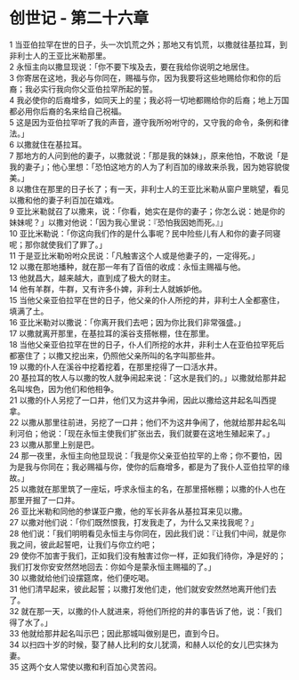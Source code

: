 # 创世记 - 第二十六章
  
 1 当亚伯拉罕在世的日子，头一次饥荒之外；那地又有饥荒，以撒就往基拉耳，到非利士人的王亚比米勒那里。  
 2 永恒主向以撒显现说：「你不要下埃及去，要在我给你说明之地居住。  
 3 你寄居在这地，我必与你同在，赐福与你，因为我要将这些地赐给你和你的后裔；我必实行我向你父亚伯拉罕所起的誓。  
 4 我必使你的后裔增多，如同天上的星；我必将一切地都赐给你的后裔；地上万国都必用你后裔的名来给自己祝福。  
 5 这是因为亚伯拉罕听了我的声音，遵守我所吩咐守的，又守我的命令，条例和律法。」  
 6 以撒就住在基拉耳。  
 7 那地方的人问到他的妻子，以撒就说：「那是我的妹妹」，原来他怕，不敢说「是我的妻子」；他心里想：「恐怕这地方的人为了利百加的缘故来杀我，因为她容貌俊美。」  
 8 以撒住在那里的日子长了；有一天，非利士人的王亚比米勒从窗户里眺望，看见以撒和他的妻子利百加在嬉戏。  
 9 亚比米勒就召了以撒来，说：「你看，她实在是你的妻子；你怎么说：她是你的妹妹呢？」以撒对他说：「因为我心里说：『恐怕我因她而死。』」  
 10 亚比米勒说：「你这向我们作的是什么事呢？民中险些儿有人和你的妻子同寝呢；那你就使我们了罪了。」  
 11 于是亚比米勒吩咐众民说：「凡触害这个人或是他妻子的，一定得死。」  
 12 以撒在那地播种，就在那一年有了百倍的收成：永恒主赐福与他。  
 13 他就昌大，越来越大，直到成了极大的财主。  
 14 他有羊群，牛群，又有许多仆婢，非利士人就嫉妒他。  
 15 当他父亲亚伯拉罕在世的日子，他父亲的仆人所挖的井，非利士人全都塞住，填满了土。  
 16 亚比米勒对以撒说：「你离开我们去吧；因为你比我们非常强盛。」  
 17 以撒就离开那里，在基拉耳的溪谷支搭帐棚，住在那里。  
 18 当他父亲亚伯拉罕在世的日子，仆人们所挖的水井，非利士人在亚伯拉罕死后都塞住了；以撒又挖出来，仍照他父亲所叫的名字叫那些井。  
 19 以撒的仆人在溪谷中挖着挖着，在那里挖得了一口活水井。  
 20 基拉耳的牧人与以撒的牧人就争闹起来说：「这水是我们的。」以撒就给那井起名叫埃色，因为他们和他相争。  
 21 以撒的仆人另挖了一口井，他们又为这井争闹，因此以撒给这井起名叫西提拿。  
 22 以撒从那里往前进，另挖了一口井；他们不为这井争闹了，他就给那井起名叫利河伯；他说：「现在永恒主使我们扩张出去，我们就要在这地生殖起来了。」  
 23 以撒从那里上别是巴。  
 24 那一夜里，永恒主向他显现说：「我是你父亲亚伯拉罕的上帝；你不要怕，因为是我与你同在；我必赐福与你，使你的后裔增多，都是为了我仆人亚伯拉罕的缘故。」  
 25 以撒就在那里筑了一座坛，呼求永恒主的名，在那里搭帐棚；以撒的仆人也在那里开掘了一口井。  
 26 亚比米勒和同他的参谋亚户撒，他的军长非各从基拉耳来见以撒。  
 27 以撒对他们说：「你们既然恨我，打发我走了，为什么又来找我呢？」  
 28 他们说：「我们明明看见永恒主与你同在，因此我们说：『让我们中间，就是你我之间，彼此起誓吧，让我们与你立约吧；  
 29 使你不加害于我们，正如我们没有触害过你一样，正如我们待你，净是好的；我们打发你安安然然地回去：你如今是蒙永恒主赐福的了。」  
 30 以撒就给他们设摆筵席，他们便吃喝。  
 31 他们清早起来，彼此起誓；以撒打发他们走，他们就安安然然地离开他们去了。  
 32 就在那一天，以撒的仆人就进来，将他们所挖的井的事告诉了他，说：「我们得了水了。」  
 33 他就给那井起名叫示巴；因此那城叫做别是巴，直到今日。  
 34 以扫四十岁的时候，娶了赫人比利的女儿犹滴，和赫人以伦的女儿巴实抹为妻。  
 35 这两个女人常使以撒和利百加心灵苦闷。